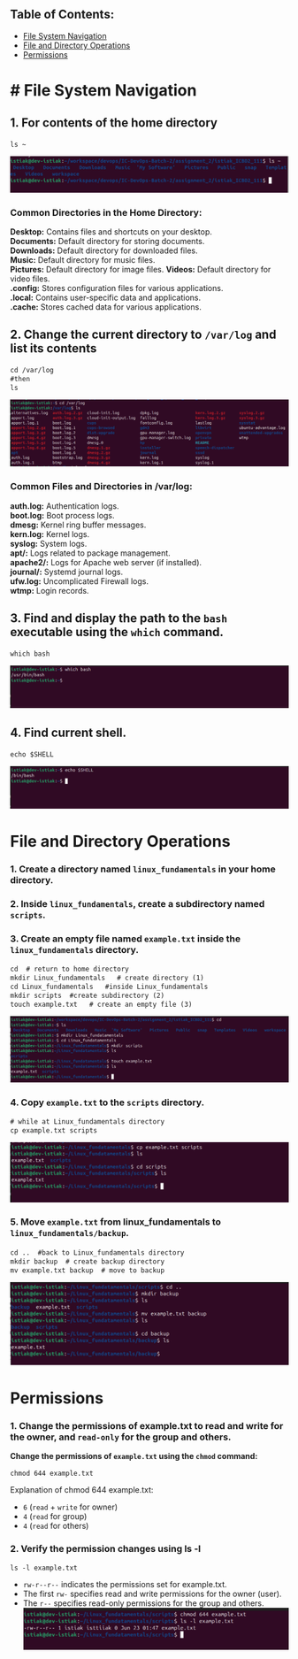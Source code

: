 ## Table of Contents:

- [File System Navigation](#navigation)
- [File and Directory Operations](#fileDirection)
- [Permissions](#permissions)




# # <a name="navigation"></a>File System Navigation

## 1. For contents of the home directory
```
ls ~
```
![Home Directory](home-contents.png)
### Common Directories in the Home Directory:
**Desktop:** Contains files and shortcuts on your desktop. <br>
**Documents:** Default directory for storing documents. <br>
**Downloads:** Default directory for downloaded files. <br>
**Music:** Default directory for music files. <br>
**Pictures:** Default directory for image files.
**Videos:** Default directory for video files. <br>
**.config:** Stores configuration files for various applications. <br>
**.local:** Contains user-specific data and applications. <br>
**.cache:** Stores cached data for various applications.


## 2. Change the current directory to `/var/log` and list its contents 

```
cd /var/log
#then
ls
```
![Home Directory](var-log-contents.png)
### Common Files and Directories in /var/log:
**auth.log:** Authentication logs. <br>
**boot.log:** Boot process logs.<br>
**dmesg:** Kernel ring buffer messages.<br>
**kern.log:** Kernel logs.<br>
**syslog:** System logs.<br>
**apt/:** Logs related to package management.<br>
**apache2/:** Logs for Apache web server (if installed).<br>
**journal/:** Systemd journal logs.<br>
**ufw.log:** Uncomplicated Firewall logs.<br>
**wtmp:** Login records.<br>

## 3. Find and display the path to the `bash` executable using the `which` command. 
```
which bash
```
![Home Directory](which-bash.png)

## 4. Find current shell. 
```
echo $SHELL
```
![Home Directory](current-shell.png)


# <a name="fileDirection"></a>File and Directory Operations


### 1. Create a directory named `linux_fundamentals` in your home directory. 
### 2. Inside `linux_fundamentals`, create a subdirectory named `scripts`.
### 3. Create an empty file named `example.txt` inside the `linux_fundamentals` directory.

```
cd  # return to home directory
mkdir Linux_fundamentals   # create directory (1)
cd Linux_fundamentals   #inside Linux_fundamentals
mkdir scripts  #create subdirectory (2)
touch example.txt   # create an empty file (3)
```
![Home Directory](create-directory-file.png)
### 4. Copy `example.txt` to the `scripts` directory.

```
# while at Linux_fundamentals directory
cp example.txt scripts
```
![Home Directory](copy.png)

### 5. Move `example.txt` from linux_fundamentals to `linux_fundamentals/backup`.
```
cd ..  #back to Linux_fundamentals directory
mkdir backup  # create backup directory
mv example.txt backup  # move to backup
```
![Home Directory](move.png)


# <a name="permissions"></a>Permissions

### 1. Change the permissions of example.txt to read and write for the owner, and `read-only` for the group and others.

**Change the permissions of `example.txt` using the `chmod` command:**
```
chmod 644 example.txt
```
Explanation of chmod 644 example.txt:

* `6` (`read` + `write` for owner)
* `4` (`read` for group)
* `4` (`read` for others)


### 2. Verify the permission changes using ls -l
```
ls -l example.txt
```
* `rw-r--r--` indicates the permissions set for example.txt.
* The first `rw-` specifies read and write permissions for the owner (user).
* The `r--` specifies read-only permissions for the group and others.
![Home Directory](permission.png)
